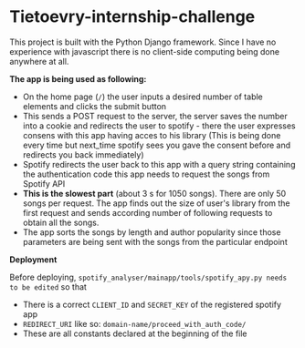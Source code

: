 # Tietoevry-internship-challenge  
This project is built with the Python Django framework. Since I have no experience with javascript there is no client-side computing being done anywhere at all.

**The app is being used as following:**

 - On the home page (`/`) the user inputs a desired number of table elements and clicks the submit button
 - This sends a POST request to the server, the server saves the number into a cookie and redirects the user to spotify - there the user expresses consens with this app having acces to his library (This is being done every time but next_time spotify sees you gave the consent before and redirects you back immediately)
 - Spotify redirects the user back to this app with a query string containing the authentication code this app needs to request the songs from Spotify API
 - **This is the slowest part** (about 3 s for 1050 songs). There are only 50 songs per request. The app finds out the size of user's library from the first request and sends according number of following requests to obtain all the songs.
 - The app sorts the songs by length and author popularity since those parameters are being sent with the songs from the particular endpoint

**Deployment**

Before deploying, `spotify_analyser/mainapp/tools/spotify_apy.py needs to be edited` so that
 - There is a correct `CLIENT_ID` and `SECRET_KEY` of the registered spotify app
 - `REDIRECT_URI` like so: `domain-name/proceed_with_auth_code/` 
 - These are all constants declared at the beginning of the file

 
